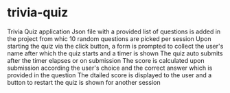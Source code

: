 # trivia-quiz
 Trivia Quiz application
Json file with a provided list of questions is added in the project from whic 10 random questions are picked per session
Upon starting the quiz via the click button, a form is prompted to collect the user's name after which the quiz starts and a timer is shown
The quiz auto submits after the timer elapses or on submission
The score is calculated upon submission according the user's choice and the correct answer which is provided in the question
The dtailed score is displayed to the user and a button to restart the quiz is shown for another session
